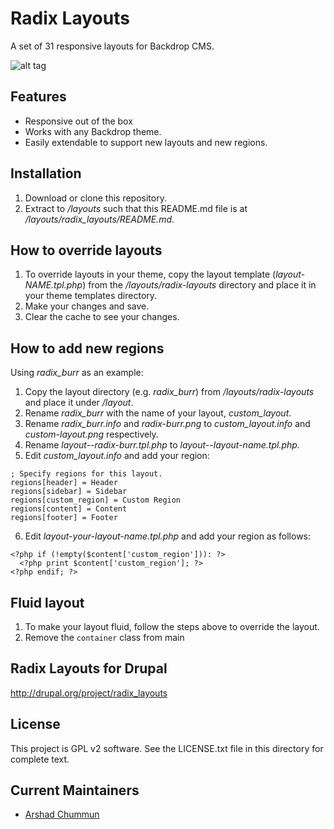 Radix Layouts
===
A set of 31 responsive layouts for Backdrop CMS.

![alt tag](https://raw.github.com/arshad/backdrop-layouts/master/screenshot.png)

## Features

* Responsive out of the box
* Works with any Backdrop theme.
* Easily extendable to support new layouts and new regions.

## Installation

1. Download or clone this repository.
2. Extract to */layouts* such that this README.md file is at */layouts/radix_layouts/README.md*.

## How to override layouts

1. To override layouts in your theme, copy the layout template (*layout-NAME.tpl.php*) from the */layouts/radix-layouts* directory and place it in your theme templates directory.
2. Make your changes and save.
3. Clear the cache to see your changes.

## How to add new regions

Using *radix_burr* as an example:

1. Copy the layout directory (e.g. *radix_burr*) from */layouts/radix-layouts* and place it under */layout*.
2. Rename *radix_burr* with the name of your layout, *custom_layout*.
3. Rename *radix_burr.info* and *radix-burr.png* to *custom_layout.info* and *custom-layout.png* respectively.
4. Rename *layout--radix-burr.tpl.php* to *layout--layout-name.tpl.php*.
5. Edit *custom_layout.info* and add your region:

```
; Specify regions for this layout.
regions[header] = Header
regions[sidebar] = Sidebar
regions[custom_region] = Custom Region
regions[content] = Content
regions[footer] = Footer
```

6. Edit *layout-your-layout-name.tpl.php* and add your region as follows:

```
<?php if (!empty($content['custom_region'])): ?>
  <?php print $content['custom_region']; ?>
<?php endif; ?>
```

## Fluid layout

1. To make your layout fluid, follow the steps above to override the layout.
2. Remove the ```container``` class from main

## Radix Layouts for Drupal

http://drupal.org/project/radix_layouts

## License

This project is GPL v2 software. See the LICENSE.txt file in this directory for complete text.

## Current Maintainers

* [Arshad Chummun](http://github.com/arshad)
